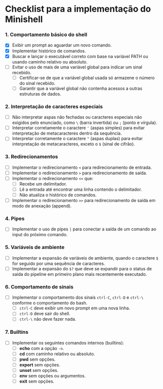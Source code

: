 # Checklist para a implementação do Minishell

### 1. **Comportamento básico do shell**
- [x] Exibir um prompt ao aguardar um novo comando.
- [x] Implementar histórico de comandos.
- [x] Buscar e lançar o executável correto com base na variável PATH ou usando caminho relativo ou absoluto.
- [ ] Evitar o uso de mais de uma variável global para indicar um sinal recebido.
  - [ ] Certificar-se de que a variável global usada só armazene o número do sinal recebido.
  - [ ] Garantir que a variável global não contenha acessos a outras estruturas de dados.

### 2. **Interpretação de caracteres especiais**
- [ ] Não interpretar aspas não fechadas ou caracteres especiais não exigidos pelo enunciado, como `\` (barra invertida) ou `;` (ponto e vírgula).
- [ ] Interpretar corretamente o caractere `'` (aspas simples) para evitar interpretação de metacaracteres dentro da sequência.
- [ ] Interpretar corretamente o caractere `"` (aspas duplas) para evitar interpretação de metacaracteres, exceto o `$` (sinal de cifrão).

### 3. **Redirecionamentos**
- [ ] Implementar o redirecionamento `<` para redirecionamento de entrada.
- [ ] Implementar o redirecionamento `>` para redirecionamento de saída.
- [ ] Implementar o redirecionamento `<<` que:
  - [ ] Recebe um delimitador.
  - [ ] Lê a entrada até encontrar uma linha contendo o delimitador.
  - [ ] Não atualiza o histórico de comandos.
- [ ] Implementar o redirecionamento `>>` para redirecionamento de saída em modo de anexação (append).

### 4. **Pipes**
- [ ] Implementar o uso de pipes `|` para conectar a saída de um comando ao input do próximo comando.

### 5. **Variáveis de ambiente**
- [ ] Implementar a expansão de variáveis de ambiente, quando o caractere `$` for seguido por uma sequência de caracteres.
- [ ] Implementar a expansão do ` $? ` que deve se expandir para o status de saída do pipeline em primeiro plano mais recentemente executado.

### 6. **Comportamento de sinais**
- [ ] Implementar o comportamento dos sinais `ctrl-C`, `ctrl-D` e `ctrl-\` conforme o comportamento do bash.
  - [ ] `ctrl-C` deve exibir um novo prompt em uma nova linha.
  - [ ] `ctrl-D` deve sair do shell.
  - [ ] `ctrl-\` não deve fazer nada.

### 7. **Builtins**
- [ ] Implementar os seguintes comandos internos (builtins):
  - [ ] **echo** com a opção `-n`.
  - [ ] **cd** com caminho relativo ou absoluto.
  - [ ] **pwd** sem opções.
  - [ ] **export** sem opções.
  - [ ] **unset** sem opções.
  - [ ] **env** sem opções ou argumentos.
  - [ ] **exit** sem opções.
